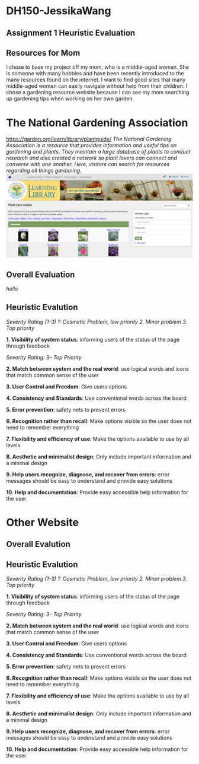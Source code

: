# DH150-JessikaWang
## Assignment 1 Heuristic Evaluation

## Resources for Mom
I chose to base my project off my mom, who is a middle-aged woman. She is someone with many hobbies and have been recently introduced to the many resources found on the internet. I want to find good sites that many middle-aged women can easily navigate without help from their children. I chose a gardening resource website because I can see my mom searching up gardening tips when working on her own garden. 


# The National Gardening Association
https://garden.org/learn/library/plantguide/
*The National Gardening Association is a resource that provides information and useful tips on gardening and plants. They maintain a large database of plants to conduct research and also created a network so plant lovers can connect and converse with one another. Here, visitors can search for resources regarding all things gardening.*
![National Gardening Association Plant Guides](Garden_screenshot.PNG)
## Overall Evaluation
*hello*

## Heuristic Evalution
*Severity Rating (1-3)
1: Cosmetic Problem, low priority
2. Minor problem
3. Top priority*

**1. Visibility of system status**: informing users of the status of the page through feedback

*Severity Rating: 3- Top Priority* 

**2. Match between system and the real world**: use logical words and icons that match common sense of the user

**3. User Control and Freedom**: Give users options

**4. Consistency and Standards**: Use conventional words across the board

**5. Error prevention**: safety nets to prevent errors

**6. Recognition rather than recall**: Make options visible so the user does not need to remember everything

**7. Flexibility and efficiency of use**: Make the options available to use by all levels 

**8. Aesthetic and minimalist design**: Only include important information and a minimal design

**9. Help users recognize, diagnose, and recover from errors**: error messages should be easy to understand and provide easy solutions

**10. Help and documentation**: Provide easy accessible help information for the user



# Other Website

## Overall Evalution

## Heuristic Evalution
*Severity Rating (1-3)
1: Cosmetic Problem, low priority
2. Minor problem
3. Top priority*

**1. Visibility of system status**: informing users of the status of the page through feedback

*Severity Rating: 3- Top Priority* 

**2. Match between system and the real world**: use logical words and icons that match common sense of the user

**3. User Control and Freedom**: Give users options

**4. Consistency and Standards**: Use conventional words across the board

**5. Error prevention**: safety nets to prevent errors

**6. Recognition rather than recall**: Make options visible so the user does not need to remember everything

**7. Flexibility and efficiency of use**: Make the options available to use by all levels 

**8. Aesthetic and minimalist design**: Only include important information and a minimal design

**9. Help users recognize, diagnose, and recover from errors**: error messages should be easy to understand and provide easy solutions

**10. Help and documentation**: Provide easy accessible help information for the user

